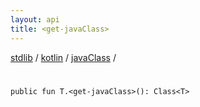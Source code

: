 ```yaml
---
layout: api
title: <get-javaClass>
---
```

[stdlib](../../index.md) / [kotlin](../index.md) / [javaClass](index.md) / [<get-javaClass>](_get-javaClass_.md)

# <get-javaClass>

```
public fun T.<get-javaClass>(): Class<T>
```
